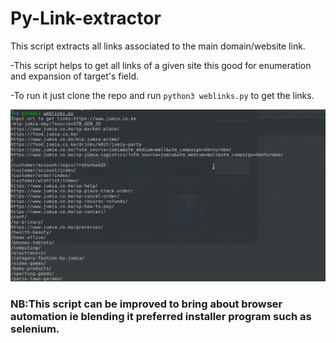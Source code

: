# Py-Link-extractor
This script extracts all links associated to the main domain/website link.


-This script helps to get all links of a given site this good for enumeration and expansion of target's field.


-To run it just clone the repo and run `python3 weblinks.py` to get the links.

![pic](weblinks.jpg)





### NB:This script can be improved to bring about browser automation ie blending it preferred installer program such as selenium.
